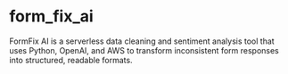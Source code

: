 # form_fix_ai
FormFix AI is a serverless data cleaning and sentiment analysis tool that uses Python, OpenAI, and AWS to transform inconsistent form responses into structured, readable formats.
